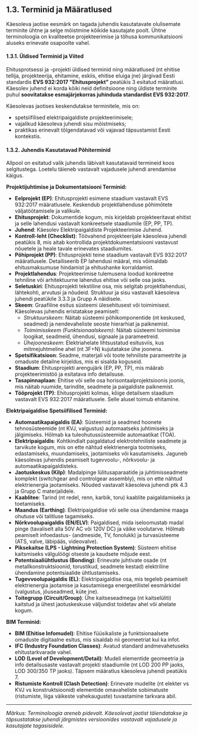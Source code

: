 


## 1.3. Terminid ja Määratlused

Käesoleva jaotise eesmärk on tagada juhendis kasutatavate olulisemate terminite ühtne ja selge mõistmine kõikide kasutajate poolt. Ühtne terminoloogia on kvaliteetse projekteerimise ja tõhusa kommunikatsiooni aluseks erinevate osapoolte vahel.

#### 1.3.1. Üldised Terminid ja Viited

Ehitusprotsessi ja -projekti üldised terminid ning määratlused (nt ehitise tellija, projekteerija, ehitamine, eskiis, ehitise eluiga jne) järgivad Eesti standardis **EVS 932:2017 "Ehitusprojekt"** peatükis 3 esitatud määratlusi. Käesolev juhend ei korda kõiki neid definitsioone ning üldiste terminite puhul **soovitatakse esmajärjekorras juhinduda standardist EVS 932:2017**.

Käesolevas jaotises keskendutakse terminitele, mis on:
* spetsiifilised elektripaigaldiste projekteerimisele;
* vajalikud käesoleva juhendi sisu mõistmiseks;
* praktikas erinevalt tõlgendatavad või vajavad täpsustamist Eesti kontekstis.

#### 1.3.2. Juhendis Kasutatavad Põhiterminid

Allpool on esitatud valik juhendis läbivalt kasutatavaid termineid koos selgitustega. Loetelu täieneb vastavalt vajadusele juhendi arendamise käigus.

**Projektijuhtimise ja Dokumentatsiooni Terminid:**

* **Eelprojekt (EP)**: Ehitusprojekti esimene staadium vastavalt EVS 932:2017 määratlusele. Keskendub projektlahenduse põhimõtete väljatöötamisele ja valikule.
* **Ehitusprojekt**: Dokumentide kogum, mis kirjeldab projekteeritavat ehitist ja selle lahendusi vastavalt konkreetsele staadiumile (EP, PP, TP).
* **Juhend**: Käesolev Elektripaigaldiste Projekteerimise Juhend.
* **Kontroll-leht (Checklist)**: Töövahend projekteerijale käesoleva juhendi peatükis 8, mis aitab kontrollida projektdokumentatsiooni vastavust nõuetele ja heale tavale erinevates staadiumites.
* **Põhiprojekt (PP)**: Ehitusprojekti teine staadium vastavalt EVS 932:2017 määratlusele. Detailiseerib EP lahendusi määral, mis võimaldab ehitusmaksumuse hindamist ja ehitushanke korraldamist.
* **Projektlahendus**: Projekteerimise tulemusena loodud konkreetne tehniline või arhitektuurne lahendus ehitise või selle osa jaoks.
* **Seletuskiri**: Ehitusprojekti tekstiline osa, mis selgitab projektlahendusi, lähtekohti, arvutusi ja nõudeid. Struktuur ja sisu vastavalt käesoleva juhendi peatükile 3.3.3 ja Grupp A näidisele.
* **Skeem**: Graafiline esitus süsteemi ülesehitusest või toimimisest. Käesolevas juhendis eristatakse peamiselt:
    * *Struktuurskeem*: Näitab süsteemi põhikomponentide (nt keskused, seadmed) ja nendevaheliste seoste hierarhiat ja paiknemist.
    * *Toimimisskeem (Funktsionaalskeem)*: Näitab süsteemi toimimise loogikat, seadmeid, ühendusi, signaale ja parameetreid.
    * *Ühejooneskeem*: Elektriahelate lihtsustatud esitusviis, kus mitmejuhtmeline ahel (nt 3F+N) kujutatakse ühe joonena.
* **Spetsifikatsioon**: Seadme, materjali või toote tehniliste parameetrite ja omaduste detailne kirjeldus, mis ei sisalda koguseid.
* **Staadium**: Ehitusprojekti arengujärk (EP, PP, TP), mis määrab projekteerimistöö ja esitatava info detailsuse.
* **Tasapinnaplaan**: Ehitise või selle osa horisontaalprojektsioonis joonis, mis näitab ruumide, tarindite, seadmete ja paigaldiste paiknemist.
* **Tööprojekt (TP)**: Ehitusprojekti kolmas, kõige detailsem staadium vastavalt EVS 932:2017 määratlusele. Selle alusel toimub ehitamine.

**Elektripaigaldise Spetsiifilised Terminid:**

* **Automaatikapaigaldis (EA)**: Süsteemid ja seadmed hoonete tehnosüsteemide (nt KVJ, valgustus) automaatseks juhtimiseks ja jälgimiseks. Hõlmab ka tuleohutussüsteemide automaatikat (TOA).
* **Elektripaigaldis**: Kohtkindlalt paigaldatud elektrotehniliste seadmete ja tarvikute kogum, mis on ette nähtud elektrienergia tootmiseks, edastamiseks, muundamiseks, jaotamiseks või kasutamiseks. Jaguneb käesolevas juhendis peamiselt tugevvoolu-, nõrkvoolu- ja automaatikapaigaldisteks.
* **Jaotuskeskus (Kilp)**: Madalpinge lülitusaparaatide ja juhtimisseadmete komplekt (switchgear and controlgear assembly), mis on ette nähtud elektrienergia jaotamiseks. Nõuded vastavalt käesoleva juhendi ptk 4.3 ja Grupp C materjalidele.
* **Kaablitee**: Tarind (nt redel, renn, karbik, toru) kaablite paigaldamiseks ja toetamiseks.
* **Maandus (Earthing)**: Elektripaigaldise või selle osa ühendamine maaga ohutuse või talitluse tagamiseks.
* **Nõrkvoolupaigaldis (EN/ELV)**: Paigaldised, mida iseloomustab madal pinge (tavaliselt alla 50V AC või 120V DC) ja väike voolutarve. Hõlmab peamiselt infoedastus- (andmeside, TV, fonolukk) ja turvasüsteeme (ATS, valve, läbipääs, videovalve).
* **Piksekaitse (LPS - Lightning Protection System)**: Süsteem ehitise kaitsmiseks välgulöögi otseste ja kaudsete mõjude eest.
* **Potentsiaaliühtlustus (Bonding)**: Erinevate juhtivate osade (nt metallkonstruktsioonid, torustikud, seadmete kestad) elektriline ühendamine potentsiaalide ühtlustamiseks.
* **Tugevvoolupaigaldis (EL)**: Elektripaigaldise osa, mis tegeleb peamiselt elektrienergia jaotamise ja kasutamisega energeetilistel eesmärkidel (valgustus, jõuseadmed, küte jne).
* **Toitegrupp (Circuit/Group)**: Ühe kaitseseadmega (nt kaitselüliti) kaitstud ja ühest jaotuskeskuse väljundist toidetav ahel või ahelate kogum.

**BIM Terminid:**

* **BIM (Ehitise Infomudel)**: Ehitise füüsikaliste ja funktsionaalsete omaduste digitaalne esitus, mis sisaldab nii geomeetriat kui ka infot.
* **IFC (Industry Foundation Classes)**: Avatud standard andmevahetuseks ehitustarkvarade vahel.
* **LOD (Level of Development/Detail)**: Mudeli elementide geomeetria ja info detailsusaste vastavalt projekti staadiumile (nt LOD 200 PP jaoks, LOD 300/350 TP jaoks). Täpsem määratlus käesoleva juhendi peatükis 7.
* **Ristumiste Kontroll (Clash Detection)**: Erinevate mudelite (nt elekter vs KVJ vs konstruktsioonid) elementide omavaheliste sobimatuste (ristumiste, liiga väikeste vahekauguste) tuvastamine tarkvara abil.

---
*Märkus: Terminoloogia areneb pidevalt. Käesolevat jaotist täiendatakse ja täpsustatakse juhendi järgmistes versioonides vastavalt vajadusele ja kasutajate tagasisidele.*